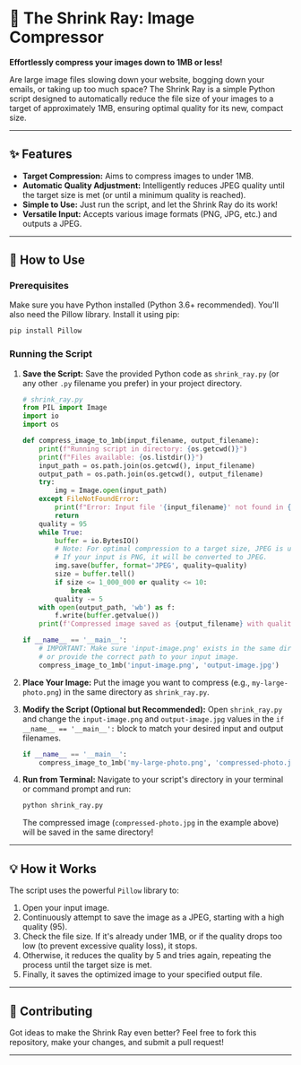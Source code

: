 # 📸 The Shrink Ray: Image Compressor

**Effortlessly compress your images down to 1MB or less!**

Are large image files slowing down your website, bogging down your emails, or taking up too much space? The Shrink Ray is a simple Python script designed to automatically reduce the file size of your images to a target of approximately 1MB, ensuring optimal quality for its new, compact size.

---

## ✨ Features

* **Target Compression:** Aims to compress images to under 1MB.
* **Automatic Quality Adjustment:** Intelligently reduces JPEG quality until the target size is met (or until a minimum quality is reached).
* **Simple to Use:** Just run the script, and let the Shrink Ray do its work!
* **Versatile Input:** Accepts various image formats (PNG, JPG, etc.) and outputs a JPEG.

---

## 🚀 How to Use

### Prerequisites

Make sure you have Python installed (Python 3.6+ recommended).
You'll also need the Pillow library. Install it using pip:

```bash
pip install Pillow
````

### Running the Script

1.  **Save the Script:** Save the provided Python code as `shrink_ray.py` (or any other `.py` filename you prefer) in your project directory.

    ```python
    # shrink_ray.py
    from PIL import Image
    import io
    import os

    def compress_image_to_1mb(input_filename, output_filename):
        print(f"Running script in directory: {os.getcwd()}")
        print(f"Files available: {os.listdir()}")
        input_path = os.path.join(os.getcwd(), input_filename)
        output_path = os.path.join(os.getcwd(), output_filename)
        try:
            img = Image.open(input_path)
        except FileNotFoundError:
            print(f"Error: Input file '{input_filename}' not found in {os.getcwd()}")
            return
        quality = 95
        while True:
            buffer = io.BytesIO()
            # Note: For optimal compression to a target size, JPEG is usually best.
            # If your input is PNG, it will be converted to JPEG.
            img.save(buffer, format='JPEG', quality=quality)
            size = buffer.tell()
            if size <= 1_000_000 or quality <= 10:
                break
            quality -= 5
        with open(output_path, 'wb') as f:
            f.write(buffer.getvalue())
        print(f'Compressed image saved as {output_filename} with quality {quality} and size {size} bytes')

    if __name__ == '__main__':
        # IMPORTANT: Make sure 'input-image.png' exists in the same directory
        # or provide the correct path to your input image.
        compress_image_to_1mb('input-image.png', 'output-image.jpg')
    ```

2.  **Place Your Image:** Put the image you want to compress (e.g., `my-large-photo.png`) in the same directory as `shrink_ray.py`.

3.  **Modify the Script (Optional but Recommended):** Open `shrink_ray.py` and change the `input-image.png` and `output-image.jpg` values in the `if __name__ == '__main__':` block to match your desired input and output filenames.

    ```python
    if __name__ == '__main__':
        compress_image_to_1mb('my-large-photo.png', 'compressed-photo.jpg')
    ```

4.  **Run from Terminal:** Navigate to your script's directory in your terminal or command prompt and run:

    ```bash
    python shrink_ray.py
    ```

    The compressed image (`compressed-photo.jpg` in the example above) will be saved in the same directory\!

-----

## 💡 How it Works

The script uses the powerful `Pillow` library to:

1.  Open your input image.
2.  Continuously attempt to save the image as a JPEG, starting with a high quality (95).
3.  Check the file size. If it's already under 1MB, or if the quality drops too low (to prevent excessive quality loss), it stops.
4.  Otherwise, it reduces the quality by 5 and tries again, repeating the process until the target size is met.
5.  Finally, it saves the optimized image to your specified output file.

-----

## 🤝 Contributing

Got ideas to make the Shrink Ray even better? Feel free to fork this repository, make your changes, and submit a pull request\!

-----
